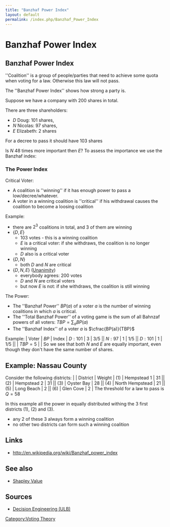```yaml
---
title: "Banzhaf Power Index"
layout: default
permalink: /index.php/Banzhaf_Power_Index
---
```


# Banzhaf Power Index

## Banzhaf Power Index
''Coalition'' is a group of people/parties that need to achieve some quota when voting for a law. Otherwise this law will not pass. 

The ''Banzhaf Power Index'' shows how strong a party is.


Suppose we have a company with 200 shares in total. 

There are three shareholders: 
- $D$ Doug: 101 shares,
- $N$ Nicolas: 97 shares,
- $E$ Elizabeth: 2 shares

For a decree to pass it should have 103 shares

Is $N$ 48 times more important then $E$? To assess the importance we use the Banzhaf index:


### The Power Index
Critical Voter:
- A coalition is ''winning'' if it has enough power to pass a low/decree/whatever. 
- A voter in a winning coalition is ''critical'' if his withdrawal causes the coalition to become a loosing coalition 

Example:
- there are $2^3$ coalitions in total, and $3$ of them are winning
- $\{D, E\}$
  - 103 votes - this is a winning coalition
  - $E$ is a critical voter: if she withdraws, the coalition is no longer winning
  - $D$ also is a critical voter
- $\{D, N\}$
  - both $D$ and $N$ are critical
- $\{D, N, E\}$ ([Unanimity](Unanimity))
  - everybody agrees: 200 votes
  - $D$ and $N$ are critical voters
  - but now $E$ is not: if she withdraws, the coalition is still winning


The Power: 
- The ''Banzhaf Power'' $BP(a)$ of a voter $a$ is the number of winning coalitions in which $a$ is critical. 
- The ''Total Banzhaf Power'' of a voting game is the sum of all Bahnzaf powers of all voters: $TBP = \sum_{a} BP(a)$
- The ''Banzhaf Index'' of a voter $a$ is $\cfrac{BP(a)}{TBP}$


Example:
|   Voter  |  $BP$  |  Index  |  $D: 101$  |  3  |  3/5 ||  $N: 97$  |  1  |  1/5 ||  $D: 101$  |  1  |  1/5 ||   |  $TBP = 5$  |   |
So we see that both $N$ and $E$ are equally important, even though they don't have the same number of shares.


## Example: Nassau County
Consider the following districts:
|    |  District  |  Weight  |  (1)  |  Hempstead 1  |  31 ||  (2)  |  Hempstead 2  |  31 ||  (3)  |  Oyster Bay  |  28 ||  (4)  |  North Hempstead  |  21 ||  (5)  |  Long Beach  |  2 ||  (6)  |  Glen Cove  |  2 |
The threshold for a law to pass is $Q=58$

In this example all the power in equally distributed withing the 3 first districts (1), (2) and (3). 
- any 2 of these 3 always form a winning coalition
- no other two districts can form such a winning coalition



## Links
- http://en.wikipedia.org/wiki/Banzhaf_power_index

## See also
- [Shapley Value](Shapley_Value)

## Sources
- [Decision Engineering (ULB)](Decision_Engineering_(ULB))

[Category:Voting Theory](Category_Voting_Theory)